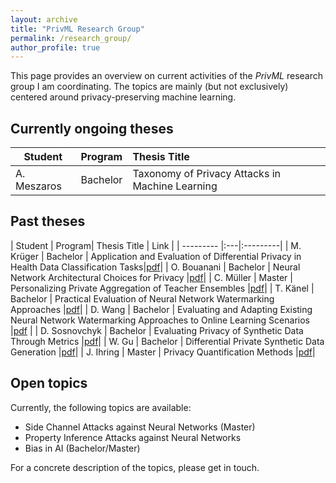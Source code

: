 ```yaml
---
layout: archive
title: "PrivML Research Group"
permalink: /research_group/
author_profile: true
---
```


This page provides an overview on current activities of the *PrivML* research group I am coordinating. The topics are mainly (but not exclusively) 
centered around privacy-preserving machine learning. 

## Currently ongoing theses

| Student          | Program| Thesis Title | 
| --------- |:---|:---------|
| A. Meszaros    | Bachelor   | Taxonomy of Privacy Attacks in Machine Learning |


## Past theses

| Student          | Program| Thesis Title | Link |
| --------- |:---|:---------|
| M. Krüger    | Bachelor   | Application and Evaluation of Differential Privacy in Health Data Classification Tasks|[pdf](https://www.mi.fu-berlin.de/inf/groups/ag-idm/theseses/Thesis_Maika_Krueger_Corrections.pdf)|
| O. Bouanani     | Bachelor   | Neural Network Architectural Choices for Privacy      |[pdf](https://www.mi.fu-berlin.de/inf/groups/ag-idm/theseses/2021_oussama_bouanani_bsc_thesis.pdf)|
| C. Müller        | Master | Personalizing Private Aggregation of Teacher Ensembles                           |[pdf](https://www.mi.fu-berlin.de/inf/groups/ag-idm/theseses/2021-Christopher-Muehl-MSc.pdf)|
| T. Känel         | Bachelor   | Practical Evaluation of Neural Network Watermarking Approaches      |[pdf](https://www.mi.fu-berlin.de/inf/groups/ag-idm/theseses/2021-Tim-von-Kaenel.pdf)|
| D. Wang          | Bachelor   | Evaluating and Adapting Existing Neural Network Watermarking Approaches to Online Learning Scenarios     |[pdf](https://www.mi.fu-berlin.de/inf/groups/ag-idm/theseses/2021-Wang-BSc.pdf) |
| D. Sosnovchyk    | Bachelor   | Evaluating Privacy of Synthetic Data Through Metrics     |[pdf](https://www.mi.fu-berlin.de/inf/groups/ag-idm/theseses/2021-Sosnovchyk-BSc.pdf)|
| W. Gu            | Bachelor | Differential Private Synthetic Data Generation               |[pdf](https://www.mi.fu-berlin.de/inf/groups/ag-idm/theseses/2021_Gu_BSc.pdf)|
| J. Ihring        | Master   | Privacy Quantification Methods      |[pdf](https://www.mi.fu-berlin.de/inf/groups/ag-idm/theseses/2021_Ihrig_MSc.pdf)|


## Open topics

Currently, the following topics are available:
* Side Channel Attacks against Neural Networks (Master)
* Property Inference Attacks against Neural Networks
* Bias in AI (Bachelor/Master)

For a concrete description of the topics, please get in touch.
